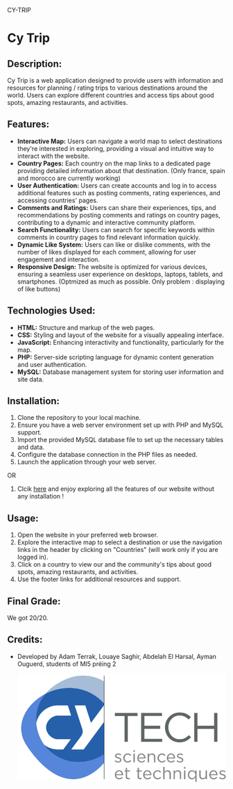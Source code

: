 ﻿CY-TRIP

# Cy Trip

## Description:

Cy Trip is a web application designed to provide users with information and resources for planning / rating trips to various destinations around the world. Users can explore different countries and access tips about good spots, amazing restaurants, and activities.


## Features:

* **Interactive Map:** Users can navigate a world map to select destinations they're interested in exploring, providing a visual and intuitive way to interact with the website.
* **Country Pages:** Each country on the map links to a dedicated page providing detailed information about that destination. (Only france, spain and morocco are currently working)
* **User Authentication:** Users can create accounts and log in to access additional features such as posting comments, rating experiences, and accessing countries' pages.
* **Comments and Ratings:** Users can share their experiences, tips, and recommendations by posting comments and ratings on country pages, contributing to a dynamic and interactive community platform.
* **Search Functionality:** Users can search for specific keywords within comments in country pages to find relevant information quickly.
* **Dynamic Like System:** Users can like or dislike comments, with the number of likes displayed for each comment, allowing for user engagement and interaction.
* **Responsive Design:** The website is optimized for various devices, ensuring a seamless user experience on desktops, laptops, tablets, and smartphones. (Optmized as much as possible. Only problem : displaying of like buttons)

## Technologies Used:

- **HTML:** Structure and markup of the web pages.
- **CSS:** Styling and layout of the website for a visually appealing interface.
- **JavaScript:** Enhancing interactivity and functionality, particularly for the map.
- **PHP:** Server-side scripting language for dynamic content generation and user authentication.
- **MySQL:** Database management system for storing user information and site data.

## Installation:

1. Clone the repository to your local machine.
2. Ensure you have a web server environment set up with PHP and MySQL support.
3. Import the provided MySQL database file to set up the necessary tables and data.
4. Configure the database connection in the PHP files as needed.
5. Launch the application through your web server.

OR

1. Clcik [here](https://cytrip.000webhostapp.com/) and enjoy exploring all the features of our website without any installation !

## Usage:

1. Open the website in your preferred web browser.
2. Explore the interactive map to select a destination or use the navigation links in the header by clicking on "Countries" (will work only if you are logged in).
3. Click on a country to view our and the community's tips about good spots, amazing restaurants, and activities.
4. Use the footer links for additional resources and support.

## Final Grade:

We got 20/20.

## Credits:

- Developed by Adam Terrak, Louaye Saghir, Abdelah El Harsal, Ayman Ouguerd, students of MI5 préing 2

  ![1716765597226](image/README/1716765597226.png)
